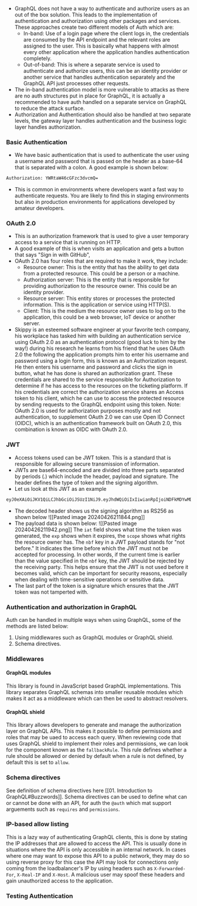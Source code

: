 - GraphQL does not have a way to authenticate and authorize users as an out of the box solution. This leads to the implementation of authentication and authorization using other packages and services. These approaches create two different models of Auth which are:
	- In-band: Use of a login page where the client logs in, the credentials are consumed by the API endpoint and the relevant roles are assigned to the user. This is basically what happens with almost every other application where the application handles authentication completely.
	- Out-of-band: This is where a separate service is used to authenticate and authorize users, this can be an identity provider or another service that handles authentication separately and the GraphQL API just processes other requests.
- The in-band authentication model is more vulnerable to attacks as there are no auth structures put in place for GraphQL, it is actually a recommended to have auth handled on a separate service on GraphQL to reduce the attack surface.
- Authorization and Authentication should also be handled at two separate levels, the gateway layer handles authentication and the business logic layer handles authorization.
### Basic Authentication
- We have basic authentication that is used to authenticate the user using a username and password that is passed on the header as a base-64 that is separated with a colon. A good example is shown below:

```txt
Authorization: YWRtaW46cGFzc3dvcmQ=
```
- This is common in environments where developers want a fast way to authenticate requests. You are likely to find this in staging environments but also in production environments for applications developed by amateur developers.
### OAuth 2.0
- This is an authorization framework that is used to give a user temporary access to a service that is running on HTTP.
- A good example of this is when visits an application and gets a button that says "Sign in with GitHub", 
- OAuth 2.0 has four roles that are required to make it work, they include:
	- Resource owner: This is the entity that has the ability to get data from a protected resource. This could be a person or a machine.
	- Authorization server: This is the entity that is responsible for providing authorization to the resource owner. This could be an identity provider.
	- Resource server: This entity stores or processes the protected information. This is the application or service using HTTP(S).
	- Client: This is the medium the resource owner uses to log on to the application, this could be a web browser,  IoT device or another server.
- Skippy is an esteemed software engineer at your favorite tech company, his workplace has tasked him with building an authentication service using OAuth 2.0 as an authentication protocol (good luck to him by the way!) during his research he learns from his friend that he uses OAuth 2.0 the following the application prompts him to enter his username and password using a login form, this is known as an Authorization request. He then enters his username and password and clicks the sign in button, what he has done is shared an authorization grant. These credentials are shared to the service responsible for Authorization to determine if he has access to the resources on the ticketing platform. If his credentials are correct the authorization service shares an Access token to his client, which he can use to access the protected resource by sending requests to the GraphQL endpoint using this token. 
Note: OAuth 2.0 is used for authorization purposes mostly and not authentication, to supplement OAuth 2.0 we can use Open ID Connect (OIDC), which is an authentication framework built on OAuth 2.0, this combination is known as OIDC with OAuth 2.0.
### JWT
- Access tokens used can be JWT token. This is a standard that is responsible for allowing secure transmission of information.
- JWTs are base64-encoded and are divided into three parts separated by periods (.) which include the header, payload and signature. The header defines the type of token and the signing algorithm.
- Let us look at this JWT as an example
```txt
eyJ0eXAiOiJKV1QiLCJhbGciOiJSUzI1NiJ9.eyJhdWQiOiIxIiwianRpIjoiNDFkMDYwMDg3NmUwNTNjYWZiMDMzN2FiOGM2NWM4ZmNhNGFhZDU4MmU1ZmM2YjNmNTQyMTU5NTYxNzZkMTU4NTQ1ODIwN2E5OGMzNWEwMDIiLCJpYXQiOjE3MTQxNTUzMjAuNzI4MTk3LCJuYmYiOjE3MTQxNTUzMjAuNzI4MjAzLCJleHAiOjE3NDU2OTEzMjAuNzE2MDE4LCJzdWIiOiIxOTgiLCJzY29wZXMiOltdfQ.moImDHY4ZUfhBvZlcCdxhJxtHLY0RPqNvhc_ElG-PadnYtHh7cqgYZnDk6Z3nQgwRnJL4KF3t0EBpbeB0bbTGAvmvHSckzftp26mXPd9KhHlJtKFiCF7VDWbrUCdYNPMZ0B_SxP31sa1ml10BqOiDTN2EwDrAYlss9zulLME4rsAbnGrgRRiQ0NGyjuLRL1DJOtTgVK9SS3TLbqq2II0TC-7tktQqx0y4IAIBsI6WXTnZi-t30VcxPXltAaKqRPe-w_YDAIDNrUtLrGh1lRFlktAIQDbLcd7CloVEIy54eO_tYH5aup5qzP9NXeyyha5QnxBBKAzNB2YDgXpJRDFt5ZjxSXpPFxL-hxtOSR487gQux7eTLhhMddT6oL70qOG8tGQBvO3QSd2x4M8x67V5SI1KmpmG6rt_EnJmBUd8YOJ7oJIo70MaBNYD91jZmC4r7jaG0gvJvpG2dmfu7i7poQdqYJ8Yl4KktmyBTE-WLrFSZvi8cIsL9oNB8m2PFiwBhl_1mXKtW66hwPz89fSNAGerhp1I2JEas70aU-CTBExode4N2UfunmnFDQ2I5bfybF0ZLLEhiEFL8AlfmmPTI2RqEgJuhPyNqVguIoXFLzontyowE083NFgkul2FJ4DjNCnHxQZusY7sGRkCw_FAgf4gWiCrfSUeCmTs7UC4Dw
```
- The decoded header shows us the signing algorithm as RS256 as shown below
![[Pasted image 20240426211844.png]]
- The payload data is shown below:
![[Pasted image 20240426211942.png]]
The `iat` field shows what time the token was generated, the `exp` shows when it expires, the `scope` shows what rights the resource owner has. The `nbf` key in a JWT payload stands for "not before." It indicates the time before which the JWT must not be accepted for processing. In other words, if the current time is earlier than the value specified in the `nbf` key, the JWT should be rejected by the receiving party. This helps ensure that the JWT is not used before it becomes valid, which can be important for security reasons, especially when dealing with time-sensitive operations or sensitive data.
- The last part of the token is a signature which ensures that the JWT token was not tamperted with. 
### Authentication and authorization in GraphQL
Auth can be handled in multiple ways when using GraphQL, some of the methods are listed below:
1. Using middlewares such as GraphQL modules or GraphQL shield.
2. Schema directives.

### Middlewares
#### GraphQL modules
This library is found in JavaScript based GraphQL implementations. This library separates GraphQL schemas into smaller reusable modules which makes it act as a middleware which can then be used to abstract resolvers.
#### GraphQL shield
This library allows developers to generate and manage the authorization layer on GraphQL APIs. This makes it possible to define permissions and roles that may be uaed to access each query. 
When reviewing code that uses GraphQL shield to implement their roles and permissions, we can look for the component known as the `fallbackRule`. This rule defines whether a rule should be allowed or denied by default when a rule is not defined, by default this is set to `allow`.
### Schema directives
See definition of schema directives here [[01. Introduction to GraphQL#Buzzwords]].
Schema directives can be used to define what can or cannot be done with an API, for auth the `@auth` which mat support arguements such as `requires` and `permissions`. 
### IP-based allow listing
This is a lazy way of authenticating GraphQL clients, this is done by stating the IP addresses that are allowed to access the API. This is usually done in situations where the API is only accessible in an internal network. 
In cases where one may want to expose this API to a public network, they may do so using  reverse proxy for this case the API may look for connections only coming from the loadbalancer's IP by using headers such as `X-Forwarded-For`, `X-Real-IP` and `X-Host`. 
A malicious user may spoof these headers and gain unauthorized access to the application.
### Testing Authentication
